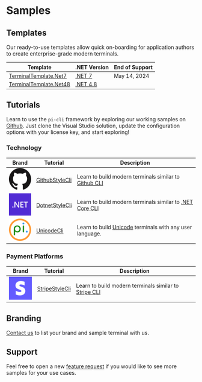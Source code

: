 # Samples

## Templates

Our ready-to-use templates allow quick on-boarding for application authors to create enterprise-grade modern terminals.

| Template        |   .NET Version    | End of Support  |
|-----------------|-------------------|-----------------|
| [TerminalTemplate.Net7](https://github.com/perpetualintelligence/docs/tree/main/samples/templates/picli/TerminalTemplate.Net7) |   [.NET 7](https://dotnet.microsoft.com/en-us/download/dotnet/7.0) | May 14, 2024 |
| [TerminalTemplate.Net48](https://github.com/perpetualintelligence/docs/tree/main/samples/templates/picli/TerminalTemplate.Net48) | [.NET 4.8](https://learn.microsoft.com/en-us/lifecycle/products/microsoft-net-framework) |  |

## Tutorials
Learn to use the `pi-cli` framework by exploring our working samples on [Github](https://github.com/perpetualintelligence/docs/tree/main/samples/tutorials/terminal). Just clone the Visual Studio solution, update the configuration options with your license key, and start exploring!

### Technology

| Brand                                     | Tutorial                                                                                                          | Description                                                                                                                             |
|-------------------------------------------|-------------------------------------------------------------------------------------------------------------------|-----------------------------------------------------------------------------------------------------------------------------------------|
| ![github](../docfx_project/images/brands/github_64.png) | [GithubStyleCli](https://github.com/perpetualintelligence/docs/tree/main/samples/tutorials/picli/GithubStyleCli) | Learn to build modern terminals similar to [Github CLI](https://cli.github.com/)                                |
| ![dotnet](../docfx_project/images/brands/dotnet_64.png) | [DotnetStyleCli](https://github.com/perpetualintelligence/docs/tree/main/samples/tutorials/picli/DotnetStyleCli) | Learn to build modern terminals similar to [.NET Core CLI](https://docs.microsoft.com/en-us/dotnet/core/tools/) |
| ![pi](../docfx_project/images/brands/pi_64.png)         | [UnicodeCli](https://github.com/perpetualintelligence/docs/tree/main/samples/tutorials/picli/UnicodeCli)     | Learn to build [Unicode](https://home.unicode.org/) terminals with any user language.                           |

### Payment Platforms
| Brand                                     | Tutorial                                                                                                          | Description                                                                                                         |
|-------------------------------------------|-------------------------------------------------------------------------------------------------------------------|---------------------------------------------------------------------------------------------------------------------|
| ![stripe](../docfx_project/images/brands/stripe_64.png) | [StripeStyleCli](https://github.com/perpetualintelligence/docs/tree/main/samples/tutorials/picli/StripeStyleCli) | Learn to build modern terminals similar to [Stripe CLI](https://stripe.com/docs/stripe-cli) |

## Branding
[Contact us](https://www.perpetualintelligence.com/products/pibranding) to list your brand and sample terminal with us.

## Support
Feel free to open a new [feature request](https://github.com/perpetualintelligence/docs/issues) if you would like to see more samples for your use cases.

